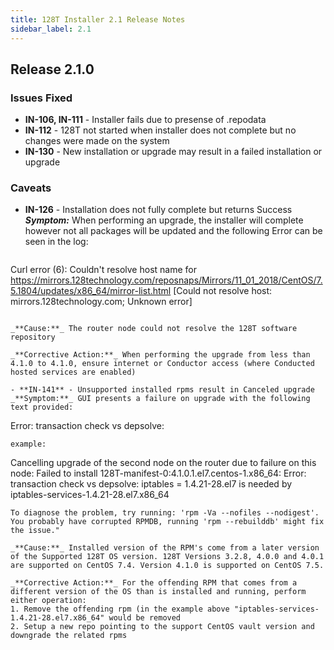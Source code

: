 ```yaml
---
title: 128T Installer 2.1 Release Notes
sidebar_label: 2.1
---
```

## Release 2.1.0

### Issues Fixed

- **IN-106, IN-111** - Installer fails due to presense of .repodata 
- **IN-112** - 128T not started when installer does not complete but no changes were made on the system
- **IN-130** - New installation or upgrade may result in a failed installation or upgrade 

### Caveats
- **IN-126** - Installation does not fully complete but returns Success
  _**Symptom:**_ When performing an upgrade, the installer will complete however not all packages will be updated and the following Error can be seen in the log:
  ```
Curl error (6): Couldn't resolve host name for https://mirrors.128technology.com/reposnaps/Mirrors/11_01_2018/CentOS/7.5.1804/updates/x86_64/mirror-list.html
[Could not resolve host: mirrors.128technology.com; Unknown error]
  ```

  _**Cause:**_ The router node could not resolve the 128T software repository

  _**Corrective Action:**_ When performing the upgrade from less than 4.1.0 to 4.1.0, ensure internet or Conductor access (where Conducted hosted services are enabled)

- **IN-141** - Unsupported installed rpms result in Canceled upgrade
  _**Symptom:**_ GUI presents a failure on upgrade with the following text provided:
  ```
Error: transaction check vs depsolve:
  ```
  example:
  ```
Cancelling upgrade of the second node on the router due to failure on this node: Failed to install 128T-manifest-0:4.1.0.1.el7.centos-1.x86_64:
        Error: transaction check vs depsolve:
        iptables = 1.4.21-28.el7 is needed by iptables-services-1.4.21-28.el7.x86_64
  ```
  To diagnose the problem, try running: 'rpm -Va --nofiles --nodigest'.
  You probably have corrupted RPMDB, running 'rpm --rebuilddb' might fix the issue."

  _**Cause:**_ Installed version of the RPM's come from a later version of the Supported 128T OS version. 128T Versions 3.2.8, 4.0.0 and 4.0.1 are supported on CentOS 7.4. Version 4.1.0 is supported on CentOS 7.5.
     
  _**Corrective Action:**_ For the offending RPM that comes from a different version of the OS than is installed and running, perform either operation:
  1. Remove the offending rpm (in the example above "iptables-services-1.4.21-28.el7.x86_64" would be removed
  2. Setup a new repo pointing to the support CentOS vault version and downgrade the related rpms
         
